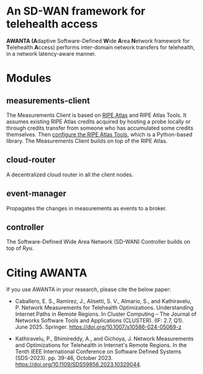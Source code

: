 # An SD-WAN framework for telehealth access

**AWANTA (A**daptive Software-Defined **W**ide **A**rea **N**etwork framework for **T**elehealth **A**ccess) performs inter-domain network transfers for telehealth, in a network latency-aware manner.


# Modules

## measurements-client

The Measurements Client is based on [RIPE Atlas](https://atlas.ripe.net/) and RIPE Atlas Tools. It assumes existing RIPE Atlas credits acquired by hosting a probe locally or through credits transfer from someone who has accumulated some credits themselves. Then [configure the RIPE Atlas Tools](https://ripe-atlas-tools.readthedocs.io/en/latest/use.html#configuration), which is a Python-based library. The Measurements Client builds on top of the RIPE Atlas. 

## cloud-router

A decentralized cloud router in all the client nodes.

## event-manager

Propagates the changes in measurements as events to a broker.

## controller

The Software-Defined Wide Area Network (SD-WAN) Controller builds on top of Ryu.


# Citing AWANTA

If you use AWANTA in your research, please cite the below paper:
* Caballero, E. S., Ramirez, J., Alisetti, S. V., Almario, S., and Kathiravelu, P. Network Measurements for Telehealth Optimizations. Understanding Internet Paths in Remote Regions. In Cluster Computing – The Journal of Networks Software Tools and Applications (CLUSTER). (IF: 2.7, Q1). June 2025. Springer. https://doi.org/10.1007/s10586-024-05069-z
  
* Kathiravelu, P., Bhimireddy, A., and Gichoya, J. Network Measurements and Optimizations for Telehealth in Internet's Remote Regions. In the Tenth IEEE International Conference on Software Defined Systems (SDS-2023). pp. 39-46, October 2023. https://doi.org/10.1109/SDS59856.2023.10329044.
